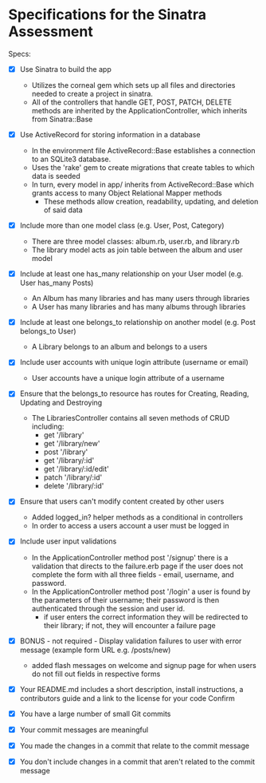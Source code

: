 # Specifications for the Sinatra Assessment
Specs:
- [X] Use Sinatra to build the app
    - Utilizes the corneal gem which sets up all files and directories needed to create a project in sinatra. 
    - All of the controllers that handle GET, POST, PATCH, DELETE methods are inherited by the ApplicationController, which inherits from Sinatra::Base

- [X] Use ActiveRecord for storing information in a database
    - In the environment file ActiveRecord::Base establishes a connection to an SQLite3 database. 
    - Uses the 'rake' gem to create migrations that create tables to which data is seeded
    - In turn, every model in app/ inherits from ActiveRecord::Base which grants access to many Object Relational Mapper methods
        - These methods allow creation, readability, updating, and deletion of said data

- [X] Include more than one model class (e.g. User, Post, Category) 
    - There are three model classes: album.rb, user.rb, and library.rb
    - The library model acts as join table between the album and user model

- [X] Include at least one has_many relationship on your User model (e.g. User has_many Posts)
    - An Album has many libraries and has many users through libraries
    - A User has many libraries and has many albums through libraries

- [X] Include at least one belongs_to relationship on another model (e.g. Post belongs_to User)
    - A Library belongs to an album and belongs to a users

- [X] Include user accounts with unique login attribute (username or email)
    - User accounts have a unique login attribute of a username

- [X] Ensure that the belongs_to resource has routes for Creating, Reading, Updating and Destroying
    - The LibrariesController contains all seven methods of CRUD including:
        - get '/library'
        - get '/library/new'
        - post '/library'
        - get '/library/:id'
        - get '/library/:id/edit'
        - patch '/library/:id'
        - delete '/library/:id' 

- [X] Ensure that users can't modify content created by other users
    - Added logged_in? helper methods as a conditional in controllers
    - In order to access a users account a user must be logged in
- [X] Include user input validations
    - In the ApplicationController method post '/signup' there is a validation that directs to the failure.erb page if the user does not complete the form with all three fields - email, username, and password.
    - In the ApplicationController method post '/login' a user is found by the parameters of their username; their password is then authenticated through the session and user id.
        - if user enters the correct information they will be redirected to their library; if not, they will encounter a failure page

- [X] BONUS - not required - Display validation failures to user with error message (example form URL e.g. /posts/new)
    - added flash messages on welcome and signup page for when users do not fill out fields in respective forms
- [X] Your README.md includes a short description, install instructions, a contributors guide and a link to the license for your code
Confirm
- [X] You have a large number of small Git commits 
- [X] Your commit messages are meaningful
- [X] You made the changes in a commit that relate to the commit message
- [X] You don't include changes in a commit that aren't related to the commit message